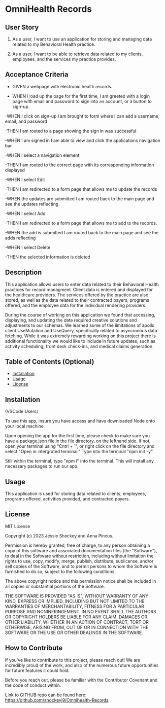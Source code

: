# OmniHealth Records

## User Story
1. As a user, I want to use an application for storing and managing data related to my Behavioral Health practice.

2.  As a user, I want to be able to retrieve data related to my clients, employees, and the services my practice provides.

## Acceptance Criteria
- GIVEN a webpage with electronic health records. 

- WHEN I load up the page for the first time, I am greeted with a login page with email and password to sign into an account, or a button to sign-up.

-WHEN I click on sign-up I am brought to form where I can add a username, email, and password

-THEN I am routed to a page showing the sign in was successful

-WHEN I am signed in I am able to view and click the applications navigation bar

-WHEN I select a navigation element

-THEN I am routed to the correct page with its corresponding information displayed

-WHEN I select Edit

-THEN I am redirected to a form page that allows me to update the records

-WHEN the updates are submitted I am routed back to the main page and see the updates reflecting.

-WHEN I select Add

-THEN I am redirected to a form page that allows me to add to the records. 

-WHEN the add is submitted I am routed back to the main page and see the adds reflecting

-WHEN I select Delete

-THEN the selected information is deleted

## Description

This application allows users to enter data related to their Behavioral Health practices for record managment. Client data is entered and displayed for the healthcare providers. The services offered by the practice are also stored, as well as the data related to their contracted payers, programs offered, and the employee data for the individual rendering providers.

During the course of working on this application we found that accessing, displaying, and updating the data required creative solutions and adjustments to our schemas. We learned some of the limitations of apollo client UseMutation and UseQuery, specifically related to asyncronous data fetching. While it was extremely rewarding working on this project there is additional functionality we would like to include in future updates, such as activity scheduling, front desk check-ins, and medical claims generation.


## Table of Contents (Optional)


- [Installation](#installation)
- [Usage](#usage)
- [License](#license)

## Installation
(VSCode Users)

To use this app, insure you have access and have downloaded Node onto your local machine. 

Upon opening the app for the first time, please check to make sure you have a package.json file in the file directory, on the lefthand side. If not, open your terminal using "Cntrl + `", or right click on the file directory and select "Open in intergrated terminal." Type into the terminal "npm init -y". 

Still within the terminal, type "npm i" into the terminal. This will install any necessary packages to run our app. 

## Usage

This application is used for storing data related to clients, employees, programs offered, activities provided, and contracted payers.

## License
MIT License

Copyright (c) 2023 Jessie Shockey and Anna Pincus. 

Permission is hereby granted, free of charge, to any person obtaining a copy
of this software and associated documentation files (the "Software"), to deal
in the Software without restriction, including without limitation the rights
to use, copy, modify, merge, publish, distribute, sublicense, and/or sell
copies of the Software, and to permit persons to whom the Software is
furnished to do so, subject to the following conditions:

The above copyright notice and this permission notice shall be included in all
copies or substantial portions of the Software.

THE SOFTWARE IS PROVIDED "AS IS", WITHOUT WARRANTY OF ANY KIND, EXPRESS OR
IMPLIED, INCLUDING BUT NOT LIMITED TO THE WARRANTIES OF MERCHANTABILITY,
FITNESS FOR A PARTICULAR PURPOSE AND NONINFRINGEMENT. IN NO EVENT SHALL THE
AUTHORS OR COPYRIGHT HOLDERS BE LIABLE FOR ANY CLAIM, DAMAGES OR OTHER
LIABILITY, WHETHER IN AN ACTION OF CONTRACT, TORT OR OTHERWISE, ARISING FROM,
OUT OF OR IN CONNECTION WITH THE SOFTWARE OR THE USE OR OTHER DEALINGS IN THE
SOFTWARE.


## How to Contribute

If you've like to contribute to this project, please reach out! We are incredibly proud of the work, and also of the numerous future opportunities for future features it could hold.

Before you reach out, please be familiar with the Contributor Covenant and the code of conduct within.

Link to GITHUB repo can be found here: https://github.com/shockeyj9/Omnihealth-Records